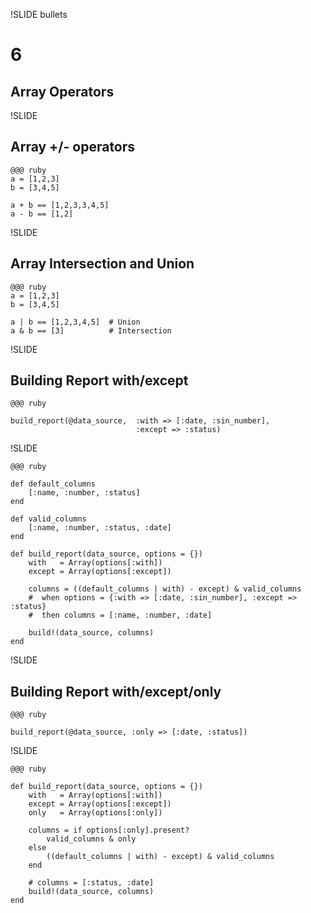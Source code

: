 !SLIDE bullets
# 6 #
## Array Operators ##

!SLIDE

## Array +/- operators ##

	@@@ ruby
	a = [1,2,3]
	b = [3,4,5]

	a + b == [1,2,3,3,4,5]
	a - b == [1,2]

!SLIDE

## Array Intersection and Union ##

	@@@ ruby
	a = [1,2,3]
	b = [3,4,5]

	a | b == [1,2,3,4,5]  # Union
	a & b == [3]          # Intersection

!SLIDE

## Building Report with/except ##

	@@@ ruby
	
	build_report(@data_source,  :with => [:date, :sin_number], 
							 	:except => :status)
	

!SLIDE

	@@@ ruby

	def default_columns
		[:name, :number, :status]
	end
	
	def valid_columns
		[:name, :number, :status, :date]
	end

	def build_report(data_source, options = {})
		with   = Array(options[:with])
		except = Array(options[:except])

		columns = ((default_columns | with) - except) & valid_columns
		#  when options = {:with => [:date, :sin_number], :except => :status}
		#  then columns = [:name, :number, :date]

		build!(data_source, columns)
	end

!SLIDE

## Building Report with/except/only ##

	@@@ ruby

	build_report(@data_source, :only => [:date, :status])
	
!SLIDE

	@@@ ruby

	def build_report(data_source, options = {})
		with   = Array(options[:with])
		except = Array(options[:except])
		only   = Array(options[:only])

		columns = if options[:only].present?
			valid_columns & only
		else
			((default_columns | with) - except) & valid_columns
		end

		# columns = [:status, :date]
		build!(data_source, columns)
	end